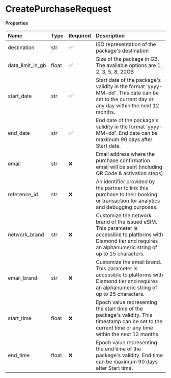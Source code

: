 # CreatePurchaseRequest

**Properties**

| Name             | Type  | Required | Description                                                                                                                                                             |
| :--------------- | :---- | :------- | :---------------------------------------------------------------------------------------------------------------------------------------------------------------------- |
| destination      | str   | ✅       | ISO representation of the package's destination                                                                                                                         |
| data_limit_in_gb | float | ✅       | Size of the package in GB. The available options are 1, 2, 3, 5, 8, 20GB                                                                                                |
| start_date       | str   | ✅       | Start date of the package's validity in the format 'yyyy-MM-dd'. This date can be set to the current day or any day within the next 12 months.                          |
| end_date         | str   | ✅       | End date of the package's validity in the format 'yyyy-MM-dd'. End date can be maximum 90 days after Start date.                                                        |
| email            | str   | ❌       | Email address where the purchase confirmation email will be sent (including QR Code & activation steps)                                                                 |
| reference_id     | str   | ❌       | An identifier provided by the partner to link this purchase to their booking or transaction for analytics and debugging purposes.                                       |
| network_brand    | str   | ❌       | Customize the network brand of the issued eSIM. This parameter is accessible to platforms with Diamond tier and requires an alphanumeric string of up to 15 characters. |
| email_brand      | str   | ❌       | Customize the email brand. This parameter is accessible to platforms with Diamond tier and requires an alphanumeric string of up to 25 characters.                      |
| start_time       | float | ❌       | Epoch value representing the start time of the package's validity. This timestamp can be set to the current time or any time within the next 12 months.                 |
| end_time         | float | ❌       | Epoch value representing the end time of the package's validity. End time can be maximum 90 days after Start time.                                                      |
